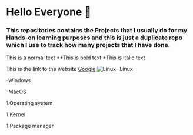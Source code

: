 # Hello Everyone  👋 #
### This repositories contains the Projects that I usually do for my Hands-on learning purposes and this is just a duplicate repo which I use to track how many projects that I have done.  
This is a normal text 
**This is bold text
*This is italic text

This is the link to the website [Google](https://www.google.com/)
![Linux](https://prod-discovery.edx-cdn.org/media/course/image/9efb5a34-0460-4fb3-b08d-9b0f7392765c-05e3ede66f26.png)
-Linux

-Windows

-MacOS

1.Operating system

1.Kernel

1.Package manager



<!--
**SaiKrishna-18/SaiKrishna-18** is a ✨ _special_ ✨ repository because its `README.md` (this file) appears on your GitHub profile.

Here are some ideas to get you started:

- 🔭 I’m currently working on ...
- 🌱 I’m currently learning ...
- 👯 I’m looking to collaborate on ...
- 🤔 I’m looking for help with ...
- 💬 Ask me about ...
- 📫 How to reach me: ...
- 😄 Pronouns: ...
- ⚡ Fun fact: ...
-->
